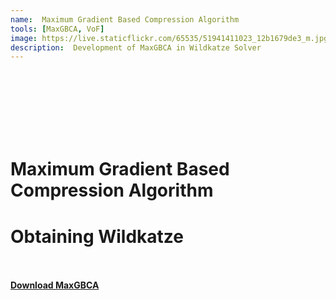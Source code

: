 ```yaml
---
name:  Maximum Gradient Based Compression Algorithm
tools: [MaxGBCA, VoF]
image: https://live.staticflickr.com/65535/51941411023_12b1679de3_m.jpg
description:  Development of MaxGBCA in Wildkatze Solver
---
```

 <br/><br/>
 <br/><br/>
 <br/><br/>
# Maximum Gradient Based Compression Algorithm
 
 
# Obtaining Wildkatze
 <br/><br/>
 [**Download MaxGBCA**](https://github.com/FVUS/wildkatze/blob/main/learning/MaxGBCACode.zip)
<br/><br/>
<br/><br/>
